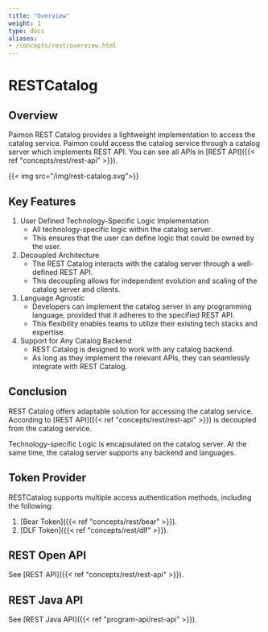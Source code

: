 ```yaml
---
title: "Overview"
weight: 1
type: docs
aliases:
- /concepts/rest/overview.html
---
```

<!--
Licensed to the Apache Software Foundation (ASF) under one
or more contributor license agreements.  See the NOTICE file
distributed with this work for additional information
regarding copyright ownership.  The ASF licenses this file
to you under the Apache License, Version 2.0 (the
"License"); you may not use this file except in compliance
with the License.  You may obtain a copy of the License at

  http://www.apache.org/licenses/LICENSE-2.0

Unless required by applicable law or agreed to in writing,
software distributed under the License is distributed on an
"AS IS" BASIS, WITHOUT WARRANTIES OR CONDITIONS OF ANY
KIND, either express or implied.  See the License for the
specific language governing permissions and limitations
under the License.
-->

# RESTCatalog

## Overview

Paimon REST Catalog provides a lightweight implementation to access the catalog service. Paimon could access the
catalog service through a catalog server which implements REST API. You can see all APIs in [REST API]({{< ref "concepts/rest/rest-api" >}}).

{{< img src="/img/rest-catalog.svg">}}

## Key Features

1. User Defined Technology-Specific Logic Implementation
    - All technology-specific logic within the catalog server.
    - This ensures that the user can define logic that could be owned by the user.
2. Decoupled Architecture
    - The REST Catalog interacts with the catalog server through a well-defined REST API.
    - This decoupling allows for independent evolution and scaling of the catalog server and clients.
3. Language Agnostic
    - Developers can implement the catalog server in any programming language, provided that it adheres to the specified REST API.
    - This flexibility enables teams to utilize their existing tech stacks and expertise.
4. Support for Any Catalog Backend
    - REST Catalog is designed to work with any catalog backend.
    - As long as they implement the relevant APIs, they can seamlessly integrate with REST Catalog.

## Conclusion

REST Catalog offers adaptable solution for accessing the catalog service. According to [REST API]({{< ref "concepts/rest/rest-api" >}}) is decoupled
from the catalog service.

Technology-specific Logic is encapsulated on the catalog server. At the same time, the catalog server supports any
backend and languages.

## Token Provider

RESTCatalog supports multiple access authentication methods, including the following:

1. [Bear Token]({{< ref "concepts/rest/bear" >}}).
2. [DLF Token]({{< ref "concepts/rest/dlf" >}}).

## REST Open API

See [REST API]({{< ref "concepts/rest/rest-api" >}}).

## REST Java API

See [REST Java API]({{< ref "program-api/rest-api" >}}).
